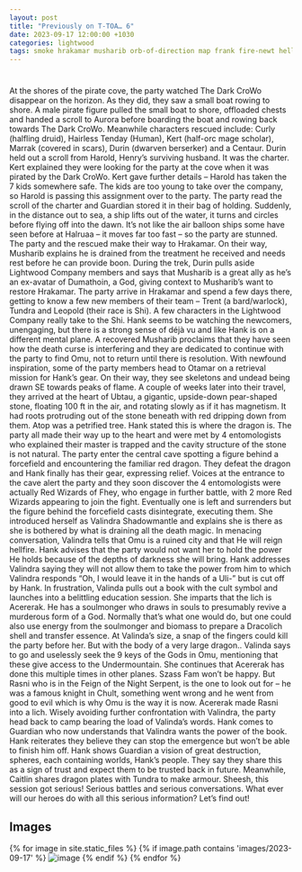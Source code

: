 ```yaml
---
layout: post
title: "Previously on T-TOA… 6"
date: 2023-09-17 12:00:00 +1030
categories: lightwood
tags: smoke hrakamar musharib orb-of-direction map frank fire-newt hellhound gremlin
---
```

#
At the shores of the pirate cove, the party watched The Dark CroWo disappear on the horizon. As they did, they saw a small boat rowing to shore. A male pirate figure pulled the small boat to shore, offloaded chests and handed a scroll to Aurora before boarding the boat and rowing back towards The Dark CroWo. Meanwhile characters rescued include: Curly (halfling druid), Hairless Tenday (Human), Kert (half-orc mage scholar), Marrak (covered in scars), Durin (dwarven berserker) and a Centaur. Durin held out a scroll from Harold, Henry’s surviving husband. It was the charter. Kert explained they were looking for the party at the cove when it was pirated by the Dark CroWo. Kert gave further details – Harold has taken the 7 kids somewhere safe. The kids are too young to take over the company, so Harold is passing this assignment over to the party. The party read the scroll of the charter and Guardian stored it in their bag of holding. Suddenly, in the distance out to sea, a ship lifts out of the water, it turns and circles before flying off into the dawn. It’s not like the air balloon ships some have seen before at Halruaa – it moves far too fast – so the party are stunned.
The party and the rescued make their way to Hrakamar. On their way, Musharib explains he is drained from the treatment he received and needs rest before he can provide boon. During the trek, Durin pulls aside Lightwood Company members and says that Musharib is a great ally as he’s an ex-avatar of Dumathoin, a God, giving context to Musharib’s want to restore Hrakamar. The party arrive in Hrakamar and spend a few days there, getting to know a few new members of their team – Trent (a bard/warlock), Tundra and Leopold (their race is Shi). A few characters in the Lightwood Company really take to the Shi. Hank seems to be watching the newcomers, unengaging, but there is a strong sense of déjà vu and like Hank is on a different mental plane. A recovered Musharib proclaims that they have seen how the death curse is interfering and they are dedicated to continue with the party to find Omu, not to return until there is resolution.
With newfound inspiration, some of the party members head to Otamar on a retrieval mission for Hank’s gear. On their way, they see skeletons and undead being drawn SE towards peaks of flame. A couple of weeks later into their travel, they arrived at the heart of Ubtau, a gigantic, upside-down pear-shaped stone, floating 100 ft in the air, and rotating slowly as if it has magnetism. It had roots protruding out of the stone beneath with red dripping down from them. Atop was a petrified tree. Hank stated this is where the dragon is. The party all made their way up to the heart and were met by 4 entomologists who explained their master is trapped and the cavity structure of the stone is not natural. The party enter the central cave spotting a figure behind a forcefield and encountering the familiar red dragon. They defeat the dragon and Hank finally has their gear, expressing relief. Voices at the entrance to the cave alert the party and they soon discover the 4 entomologists were actually Red Wizards of Fhey, who engage in further battle, with 2 more Red Wizards appearing to join the fight. Eventually one is left and surrenders but the figure behind the forcefield casts disintegrate, executing them. She introduced herself as Valindra Shadowmantle and explains she is there as she is bothered by what is draining all the death magic.
In menacing conversation, Valindra tells that Omu is a ruined city and that He will reign hellfire. Hank advises that the party would not want her to hold the power He holds because of the depths of darkness she will bring. Hank addresses Valindra saying they will not allow them to take the power from him to which Valindra responds “Oh, I would leave it in the hands of a Uli-” but is cut off by Hank. In frustration, Valinda pulls out a book with the cult symbol and launches into a belittling education session. She imparts that the lich is Acererak. He has a soulmonger who draws in souls to presumably revive a murderous form of a God. Normally that’s what one would do, but one could also use energy from the soulmonger and biomass to prepare a Dracolich shell and transfer essence. At Valinda’s size, a snap of the fingers could kill the party before her. But with the body of a very large dragon.. Valinda says to go and uselessly seek the 9 keys of the Gods in Omu, mentioning that these give access to the Undermountain. She continues that Acererak has done this multiple times in other planes. Szass Fam won’t be happy. But Rasni who is in the Feign of the Night Serpent, is the one to look out for – he was a famous knight in Chult, something went wrong and he went from good to evil which is why Omu is the way it is now. Acererak made Rasni into a lich.
Wisely avoiding further confrontation with Valindra, the party head back to camp bearing the load of Valinda’s words. Hank comes to Guardian who now understands that Valindra wants the power of the book. Hank reiterates they believe they can stop the emergence but won’t be able to finish him off. Hank shows Guardian a vision of great destruction, spheres, each containing worlds, Hank’s people. They say they share this as a sign of trust and expect them to be trusted back in future. Meanwhile, Caitlin shares dragon plates with Tundra to make armour. Sheesh, this session got serious! Serious battles and serious conversations. What ever will our heroes do with all this serious information? Let’s find out!

## Images
{% for image in site.static_files %}
{% if image.path contains 'images/2023-09-17' %}
<img src="{{image.path}}" alt="image" />
{% endif %}
{% endfor %}

